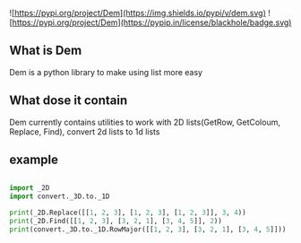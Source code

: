 ![https://pypi.org/project/Dem](https://img.shields.io/pypi/v/dem.svg)
![https://pypi.org/project/Dem](https://pypip.in/license/blackhole/badge.svg)

## What is Dem

Dem is a python library to make using list more easy

## What dose it contain

Dem currently contains utilities to work with 2D lists(GetRow, GetColoum, Replace, Find), convert 2d lists to 1d lists

## example

```python

import _2D
import convert._3D.to._1D

print(_2D.Replace([[1, 2, 3], [1, 2, 3], [1, 2, 3]], 3, 4))
print(_2D.Find([[1, 2, 3], [3, 2, 1], [3, 4, 5]], 2))
print(convert._3D.to._1D.RowMajor([[1, 2, 3], [3, 2, 1], [3, 4, 5]]))


```
